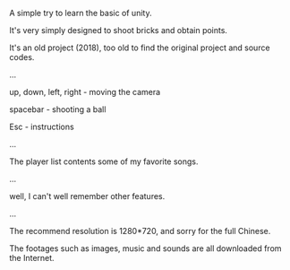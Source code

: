A  simple try to learn the basic of unity.

It's very simply designed to shoot bricks and obtain points.

It's an old project (2018), too old to find the original project and source codes.

...

up, down, left, right - moving the camera

spacebar - shooting a ball

Esc - instructions

...

The player list contents some of my favorite songs.

...

well, I can't well remember other features.

...

The recommend resolution is 1280*720, and sorry for the full Chinese.

The footages such as images, music and sounds are all downloaded from the Internet. 
